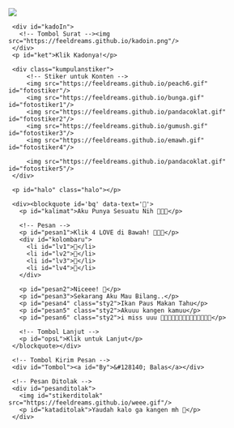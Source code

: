 <!DOCTYPE html>
<html>
<meta charset='UTF-8'/><meta content='width=device-width, initial-scale=1, user-scalable=1, minimum-scale=1, maximum-scale=5' name='viewport'/><meta content='IE=edge' http-equiv='X-UA-Compatible'/>
  
  <link rel="preconnect" href="https://fonts.googleapis.com">
  <link rel="preconnect" href="https://fonts.gstatic.com" crossorigin>
  <link href="https://fonts.googleapis.com/css2?family=Shippori+Antique:wght@400;700&display=swap" rel="stylesheet">
  <link href="https://fonts.googleapis.com/css2?family=Dancing+Script&display=swap" rel="stylesheet">

  <script src="https://cdn.jsdelivr.net/npm/sweetalert2@11.0.19/dist/sweetalert2.all.min.js"></script><link href="https://feeldreams.github.io/heibuka/style.css" rel="stylesheet" type="text/css" />
  <script src="https://unpkg.com/typeit@8.7.0/dist/index.umd.js"></script>
  
<head>
<title>Script HTML Klik 4 LOVE</title>
<link rel="icon" type="image/x-icon" href="https://www.palingit.com/favicon.ico">
<meta name="description" content="HTML Replit Coding">
<!-- 
  Made with love by Rayys!
  
     Blog: https://PalingIT.com
     Instagram: @rayyarrr
     TikTok: @rayy4r
     Email: rayyar0703@gmail.com
     
  Thanks to all <3
-->
</head>
<body>
	
   <!-- Ganti Audio di sini -->
   <audio src="https://feeldreams.github.io/maimuna.mp3" id="linkmp3" class="sembunyi"></audio>
   
   <div id="bodyblur">
     <!-- Wallpaper --><img src="https://feeldreams.github.io/wp9.jpg" id="wallpaper"/><div id="beneranblur"></div>
   </div>
   
   <div id='Content'>

     <div id="kadoIn">
       <!-- Tombol Surat --><img src="https://feeldreams.github.io/kadoin.png"/>
     </div>
     <p id="ket">Klik Kadonya!</p>

     <div class="kumpulanstiker">
         <!-- Stiker untuk Konten -->
         <img src="https://feeldreams.github.io/peach6.gif" id="fotostiker"/>
         <img src="https://feeldreams.github.io/bunga.gif" id="fotostiker1"/>
         <img src="https://feeldreams.github.io/pandacoklat.gif" id="fotostiker2"/>
         <img src="https://feeldreams.github.io/gumush.gif" id="fotostiker3"/>
         <img src="https://feeldreams.github.io/emawh.gif" id="fotostiker4"/>
         
         <img src="https://feeldreams.github.io/pandacoklat.gif" id="fotostiker5"/>
     </div>
     
     <p id="halo" class="halo"></p>
     
     <div><blockquote id='bq' data-text=''>
       <p id="kalimat">Aku Punya Sesuatu Nih </p>

       <!-- Pesan -->
       <p id="pesan1">Klik 4 LOVE di Bawah! </p>
       <div id="kolombaru">
         <li id="lv1"></li>
         <li id="lv2"></li>
         <li id="lv3"></li>
         <li id="lv4"></li>
       </div>

       <p id="pesan2">Niceee! </p>
       <p id="pesan3">Sekarang Aku Mau Bilang..</p>
       <p id="pesan4" class="sty2">Ikan Paus Makan Tahu</p>
       <p id="pesan5" class="sty2">Akuuu kangen kamuu</p>
       <p id="pesan6" class="sty2">i miss uuu </p>

       <!-- Tombol Lanjut -->
       <p id="opsL">Klik untuk Lanjut</p>
     </blockquote></div>

     <!-- Tombol Kirim Pesan -->
     <div id="Tombol"><a id="By">&#128140; Balas</a></div>
     
     <!-- Pesan Ditolak -->
     <div id="pesanditolak">
       <img id="stikerditolak" src="https://feeldreams.github.io/weee.gif"/>
       <p id="kataditolak">Yaudah kalo ga kangen mh </p>
     </div>

   </div>

<!-- Jangan Edit Bagian Ini --><script>
  const body = document.querySelector("body");const swalst = Swal.mixin({timer: 2300, allowOutsideClick: false, showConfirmButton: false, timerProgressBar: true, imageHeight: 90,}); audio = new Audio('' + linkmp3.src); ftganti=0;fungsi=0;fungsiAwal=0;deffotostiker=fotostiker.src;Content.style = "opacity:1;margin-top:16vh"; const swals = Swal.mixin({allowOutsideClick: false, cancelButtonColor: '#FF0040', imageHeight: 80,}); 

  document.getElementById("kadoIn").onclick = function() {if(fungsiAwal==0){audio.play();fungsiAwal=1;kadoIn.style="transition:all .8s ease;transform:scale(10);opacity:0";wallpaper.style="transform: scale(1.5);";ket.style="display:none";setTimeout(initengahan,300);setTimeout(inipesan,500)}}
  
  async function inipesan(){
    var { value: nama } = await swals.fire({
           title: 'Masukin Nama Kamu', input: 'text',
       });
       if(nama && nama.length < 11){
         window.nama = nama;
         vketikhalo="Hai, " + nama + " ";
         mulainama();
         } else {
           await swals.fire('Ups!', 'Nama tidak boleh kosong atau lebih dari 10 karakter, ya!');inipesan();
    }
  }

  //Variable Pertanyaan Akhir
  var tanya = 'Kangen Aku Ga? ';
  var opstanya = 'Ayo jawab ';
  var tompositif = 'Kangen';
  var tomnegatif = 'Engga';
  
  async function pertanyaan(){var { isConfirmed: prtanya } = await swals.fire({title: nama + ' ' + tanya, text: '' + opstanya, imageUrl: '' + fotostiker5.src, showCancelButton: true, confirmButtonText: '' + tompositif, cancelButtonText: '' + tomnegatif,});
    if(prtanya){
	pesanwhatsapp = "Iyaa " + nama + " kangen kamu juga kok! ><";
	menuju();
    } else {
	pesanwhatsapp = nama + " engga kangen kamu wleee! :p";
	await swalst.fire({title: '' + kataditolak.innerHTML, timer: 2000, imageUrl: '' + stikerditolak.src,});
	menuju();
    }
    }
</script>
<script src="https://feeldreams.github.io/heibuka/script.js"></script>
<!-- Sampai Sini -->
</body>
</html>

